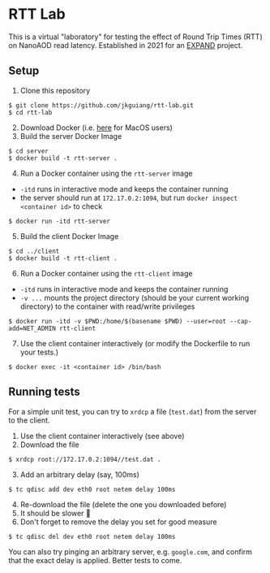 # RTT Lab
This is a virtual "laboratory" for testing the effect of Round Trip Times (RTT) on NanoAOD read latency. Established in 2021 for an [EXPAND](https://center.ucsd.edu/programs/EXPAND.html) project.

## Setup
1. Clone this repository
```
$ git clone https://github.com/jkguiang/rtt-lab.git
$ cd rtt-lab
```
2. Download Docker (i.e. [here](https://docs.docker.com/docker-for-mac/install/) for MacOS users)
3. Build the server Docker Image
```
$ cd server
$ docker build -t rtt-server .
```
4. Run a Docker container using the `rtt-server` image
  - `-itd` runs in interactive mode and keeps the container running
  - the server should run at `172.17.0.2:1094`, but run `docker inspect <container id>` to check
```
$ docker run -itd rtt-server
```
5. Build the client Docker Image
```
$ cd ../client
$ docker build -t rtt-client .
```
6. Run a Docker container using the `rtt-client` image
  - `-itd` runs in interactive mode and keeps the container running
  - `-v ...` mounts the project directory (should be your current working directory) to the container with read/write privileges
```
$ docker run -itd -v $PWD:/home/$(basename $PWD) --user=root --cap-add=NET_ADMIN rtt-client
```
7. Use the client container interactively (or modify the Dockerfile to run your tests.)
```
$ docker exec -it <container id> /bin/bash
```

## Running tests
For a simple unit test, you can try to `xrdcp` a file (`test.dat`) from the server to the client.
1. Use the client container interactively (see above)
2. Download the file
```
$ xrdcp root://172.17.0.2:1094//test.dat .
```
3. Add an arbitrary delay (say, 100ms)
```
$ tc qdisc add dev eth0 root netem delay 100ms
```
4. Re-download the file (delete the one you downloaded before)
5. It should be slower :tada:
6. Don't forget to remove the delay you set for good measure
```
$ tc qdisc del dev eth0 root netem delay 100ms
```
You can also try pinging an arbitrary server, e.g. `google.com`, and confirm that the exact delay is applied. Better tests to come.

